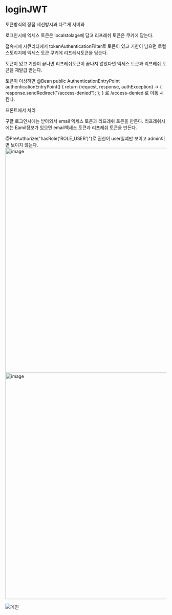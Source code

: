 # loginJWT
토큰방식의 장점 세션방시과 다르게 서버와 

로그인시에 
엑세스 토큰은 localstolage에 담고
리프레쉬 토큰은 쿠키에 담는다.

접속시에 시큐리티에서
tokenAuthenticationFilter로 
토큰이 있고 기한이 남으면 
로컬 스토리지에 엑세스 토큰 쿠키에 리프레시토큰을 담는다.

토큰이 있고 기한이 끝나면 
리프레쉬토큰이 끝나지 않았다면 엑세스 토큰과 리프레쉬 토큰을 재발급 받는다.

토큰이 이상하면 
    @Bean
    public AuthenticationEntryPoint authenticationEntryPoint() {
        return (request, response, authException) -> {
            response.sendRedirect("/access-denied");
        };
    }
로 /access-denied 로 이동 시킨다. 

프론트에서 처리 


구글 로그인시에는 받아와서 email 엑세스 토큰과 리프레쉬 토큰을 만든다. 
리프레쉬시에는 Eamil정보가 있으면 email엑세스 토큰과 리프레쉬 토큰을 만든다.

@PreAuthorize("hasRole('ROLE_USER')")로 권한이 user일떄만 보이고 admin이면 보이지 않는다.
<img width="700" alt="image" src="https://github.com/user-attachments/assets/41abd620-428b-479c-9e04-73037cdf0699">
<img width="704" alt="image" src="https://github.com/user-attachments/assets/18f73320-78dd-425e-89fa-05b3d0bc35cd">

![메인](https://github.com/user-attachments/assets/a87a024d-c388-4b56-9192-346e75d44d8f)


